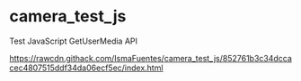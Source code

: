 # camera_test_js

Test JavaScript GetUserMedia API

https://rawcdn.githack.com/IsmaFuentes/camera_test_js/852761b3c34dccacec4807515ddf34da06ecf5ec/index.html

